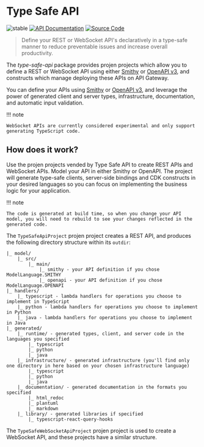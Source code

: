 # Type Safe API

![stable](https://img.shields.io/badge/stability-stable-green.svg)
[![API Documentation](https://img.shields.io/badge/view-API_Documentation-blue.svg)](../../api/typescript/type-safe-api/index.md)
[![Source Code](https://img.shields.io/badge/view-Source_Code-blue.svg)](https://github.com/aws/aws-pdk/tree/mainline/packages/type-safe-api)

> Define your REST or WebSocket API's declaratively in a type-safe manner to reduce preventable issues and increase overall productivity.

The _type-safe-api_ package provides projen projects which allow you to define a REST or WebSocket API using either [Smithy](https://smithy.io/2.0/) or [OpenAPI v3](https://swagger.io/specification/), and constructs which manage deploying these APIs on API Gateway.

You can define your APIs using [Smithy](https://smithy.io/2.0/) or [OpenAPI v3](https://swagger.io/specification/), and leverage the power of generated client and server types, infrastructure, documentation, and automatic input validation.

!!! note

    WebSocket APIs are currently considered experimental and only support generating TypeScript code.

## How does it work?

Use the projen projects vended by Type Safe API to create REST APIs and WebSocket APIs. Model your API in either Smithy or OpenAPI. The project will generate type-safe clients, server-side bindings and CDK constructs in your desired languages so you can focus on implementing the business logic for your application.

!!! note

    The code is generated at build time, so when you change your API model, you will need to rebuild to see your changes reflected in the generated code.

The `TypeSafeApiProject` projen project creates a REST API, and produces the following directory structure within its `outdir`:

```
|_ model/
    |_ src/
        |_ main/
            |_ smithy - your API definition if you chose ModelLanguage.SMITHY
            |_ openapi - your API definition if you chose ModelLanguage.OPENAPI
|_ handlers/
    |_ typescript - lambda handlers for operations you choose to implement in TypeScript
    |_ python - lambda handlers for operations you choose to implement in Python
    |_ java - lambda handlers for operations you choose to implement in Java
|_ generated/
    |_ runtime/ - generated types, client, and server code in the languages you specified
        |_ typescript
        |_ python
        |_ java
    |_ infrastructure/ - generated infrastructure (you'll find only one directory in here based on your chosen infrastructure language)
        |_ typescript
        |_ python
        |_ java
    |_ documentation/ - generated documentation in the formats you specified
        |_ html_redoc
        |_ plantuml
        |_ markdown
    |_ library/ - generated libraries if specified
        |_ typescript-react-query-hooks
```

The `TypeSafeWebSocketApiProject` projen project is used to create a WebSocket API, and these projects have a similar structure.
